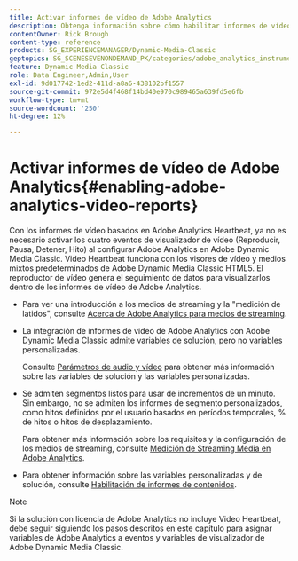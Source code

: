 ```yaml
---
title: Activar informes de vídeo de Adobe Analytics
description: Obtenga información sobre cómo habilitar informes de vídeo de Adobe Analytics en Adobe Dynamic Media Classic.
contentOwner: Rick Brough
content-type: reference
products: SG_EXPERIENCEMANAGER/Dynamic-Media-Classic
geptopics: SG_SCENESEVENONDEMAND_PK/categories/adobe_analytics_instrumentation_kit
feature: Dynamic Media Classic
role: Data Engineer,Admin,User
exl-id: 9d017742-1ed2-411d-a8a6-438102bf1557
source-git-commit: 972e5d4f468f14bd40e970c989465a639fd5e6fb
workflow-type: tm+mt
source-wordcount: '250'
ht-degree: 12%

---
```


# Activar informes de vídeo de Adobe Analytics{#enabling-adobe-analytics-video-reports}

Con los informes de vídeo basados en Adobe Analytics Heartbeat, ya no es necesario activar los cuatro eventos de visualizador de vídeo (Reproducir, Pausa, Detener, Hito) al configurar Adobe Analytics en Adobe Dynamic Media Classic. Video Heartbeat funciona con los visores de vídeo y medios mixtos predeterminados de Adobe Dynamic Media Classic HTML5. El reproductor de vídeo genera el seguimiento de datos para visualizarlos dentro de los informes de vídeo de Adobe Analytics.

* Para ver una introducción a los medios de streaming y la &quot;medición de latidos&quot;, consulte [Acerca de Adobe Analytics para medios de streaming](https://experienceleague.adobe.com/docs/media-analytics/using/media-overview.html#about-adobe-analytics-for-streaming-media).

* La integración de informes de vídeo de Adobe Analytics con Adobe Dynamic Media Classic admite variables de solución, pero no variables personalizadas.

   Consulte [Parámetros de audio y vídeo](https://experienceleague.adobe.com/docs/media-analytics/using/implementation/variables/audio-video-parameters.html) para obtener más información sobre las variables de solución y las variables personalizadas.

* Se admiten segmentos listos para usar de incrementos de un minuto. Sin embargo, no se admiten los informes de segmento personalizados, como hitos definidos por el usuario basados en períodos temporales, % de hitos o hitos de desplazamiento.

   Para obtener más información sobre los requisitos y la configuración de los medios de streaming, consulte [Medición de Streaming Media en Adobe Analytics](https://experienceleague.adobe.com/docs/media-analytics/using/media-overview.html).

* Para obtener información sobre las variables personalizadas y de solución, consulte [Habilitación de informes de contenidos](https://experienceleague.adobe.com/docs/media-analytics/using/media-reports/media-reports-enable.html?lang=en#media-reports).

>[!NOTE]
>
>Si la solución con licencia de Adobe Analytics no incluye Video Heartbeat, debe seguir siguiendo los pasos descritos en este capítulo para asignar variables de Adobe Analytics a eventos y variables de visualizador de Adobe Dynamic Media Classic.
